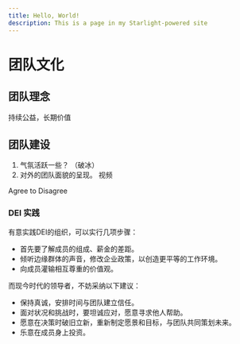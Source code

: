 ```yaml
---
title: Hello, World!
description: This is a page in my Starlight-powered site
---
```


# 团队文化

## 团队理念

持续公益，长期价值

## 团队建设

1. 气氛活跃一些？  （破冰）
2. 对外的团队面貌的呈现。    视频

Agree to Disagree

### DEI 实践

有意实践DEI的组织，可以实行几项步骤：

- 首先要了解成员的组成、薪金的差距。
- 倾听边缘群体的声音，修改企业政策，以创造更平等的工作环境。
- 向成员灌输相互尊重的价值观。

而现今时代的领导者，不妨采纳以下建议：

- 保持真诚，安排时间与团队建立信任。
- 面对状况和挑战时，要坦诚应对，愿意寻求他人帮助。
- 愿意在决策时破旧立新，重新制定愿景和目标，与团队共同策划未来。
- 乐意在成员身上投资。

